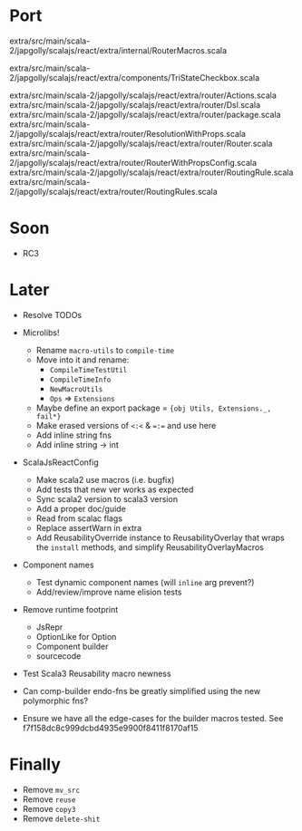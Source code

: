Port
====

extra/src/main/scala-2/japgolly/scalajs/react/extra/internal/RouterMacros.scala

extra/src/main/scala-2/japgolly/scalajs/react/extra/components/TriStateCheckbox.scala

extra/src/main/scala-2/japgolly/scalajs/react/extra/router/Actions.scala
extra/src/main/scala-2/japgolly/scalajs/react/extra/router/Dsl.scala
extra/src/main/scala-2/japgolly/scalajs/react/extra/router/package.scala
extra/src/main/scala-2/japgolly/scalajs/react/extra/router/ResolutionWithProps.scala
extra/src/main/scala-2/japgolly/scalajs/react/extra/router/Router.scala
extra/src/main/scala-2/japgolly/scalajs/react/extra/router/RouterWithPropsConfig.scala
extra/src/main/scala-2/japgolly/scalajs/react/extra/router/RoutingRule.scala
extra/src/main/scala-2/japgolly/scalajs/react/extra/router/RoutingRules.scala


Soon
====

* RC3

Later
=====

* Resolve TODOs

* Microlibs!
  * Rename `macro-utils` to `compile-time`
  * Move into it and rename:
    * `CompileTimeTestUtil`
    * `CompileTimeInfo`
    * `NewMacroUtils`
    * `Ops` => `Extensions`
  * Maybe define an export package = `{obj Utils, Extensions._, fail*}`
  * Make erased versions of `<:<` & `=:=` and use here
  * Add inline string fns
  * Add inline string -> int

* ScalaJsReactConfig
  * Make scala2 use macros (i.e. bugfix)
  * Add tests that new ver works as expected
  * Sync scala2 version to scala3 version
  * Add a proper doc/guide
  * Read from scalac flags
  * Replace assertWarn in extra
  * Add ReusabilityOverride instance to ReusabilityOverlay that wraps the `install` methods, and simplify ReusabilityOverlayMacros

* Component names
  * Test dynamic component names (will `inline` arg prevent?)
  * Add/review/improve name elision tests

* Remove runtime footprint
  * JsRepr
  * OptionLike for Option
  * Component builder
  * sourcecode

* Test Scala3 Reusability macro newness

* Can comp-builder endo-fns be greatly simplified using the new polymorphic fns?

* Ensure we have all the edge-cases for the builder macros tested.
  See f7f158dc8c999dcbd4935e9900f8411f8170af15

Finally
=======
* Remove `mv_src`
* Remove `reuse`
* Remove `copy3`
* Remove `delete-shit`
